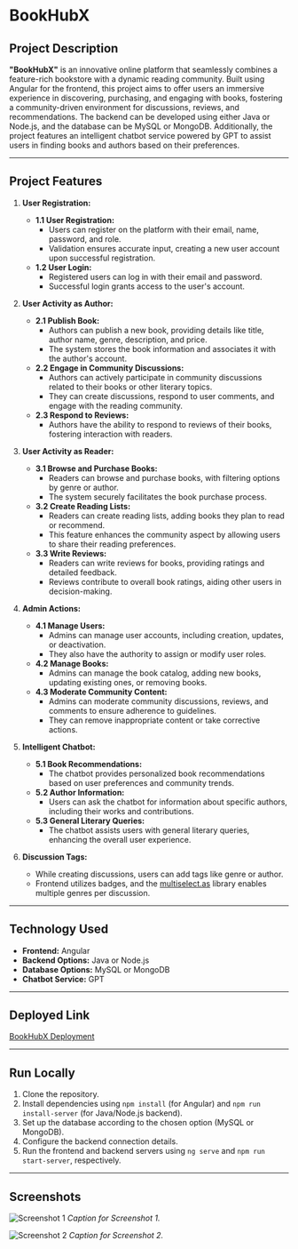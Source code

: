 # BookHubX

## Project Description

**"BookHubX"** is an innovative online platform that seamlessly combines a feature-rich bookstore with a dynamic reading community. Built using Angular for the frontend, this project aims to offer users an immersive experience in discovering, purchasing, and engaging with books, fostering a community-driven environment for discussions, reviews, and recommendations. The backend can be developed using either Java or Node.js, and the database can be MySQL or MongoDB. Additionally, the project features an intelligent chatbot service powered by GPT to assist users in finding books and authors based on their preferences.

---

## Project Features

1. **User Registration:**
   - **1.1 User Registration:**
      - Users can register on the platform with their email, name, password, and role.
      - Validation ensures accurate input, creating a new user account upon successful registration.
   - **1.2 User Login:**
      - Registered users can log in with their email and password.
      - Successful login grants access to the user's account.

2. **User Activity as Author:**
   - **2.1 Publish Book:**
      - Authors can publish a new book, providing details like title, author name, genre, description, and price.
      - The system stores the book information and associates it with the author's account.
   - **2.2 Engage in Community Discussions:**
      - Authors can actively participate in community discussions related to their books or other literary topics.
      - They can create discussions, respond to user comments, and engage with the reading community.
   - **2.3 Respond to Reviews:**
      - Authors have the ability to respond to reviews of their books, fostering interaction with readers.

3. **User Activity as Reader:**
   - **3.1 Browse and Purchase Books:**
      - Readers can browse and purchase books, with filtering options by genre or author.
      - The system securely facilitates the book purchase process.
   - **3.2 Create Reading Lists:**
      - Readers can create reading lists, adding books they plan to read or recommend.
      - This feature enhances the community aspect by allowing users to share their reading preferences.
   - **3.3 Write Reviews:**
      - Readers can write reviews for books, providing ratings and detailed feedback.
      - Reviews contribute to overall book ratings, aiding other users in decision-making.

4. **Admin Actions:**
   - **4.1 Manage Users:**
      - Admins can manage user accounts, including creation, updates, or deactivation.
      - They also have the authority to assign or modify user roles.
   - **4.2 Manage Books:**
      - Admins can manage the book catalog, adding new books, updating existing ones, or removing books.
   - **4.3 Moderate Community Content:**
      - Admins can moderate community discussions, reviews, and comments to ensure adherence to guidelines.
      - They can remove inappropriate content or take corrective actions.

5. **Intelligent Chatbot:**
   - **5.1 Book Recommendations:**
      - The chatbot provides personalized book recommendations based on user preferences and community trends.
   - **5.2 Author Information:**
      - Users can ask the chatbot for information about specific authors, including their works and contributions.
   - **5.3 General Literary Queries:**
      - The chatbot assists users with general literary queries, enhancing the overall user experience.

6. **Discussion Tags:**
   - While creating discussions, users can add tags like genre or author.
   - Frontend utilizes badges, and the [multiselect.as](http://multiselect.as) library enables multiple genres per discussion.

---

## Technology Used

- **Frontend:** Angular
- **Backend Options:** Java or Node.js
- **Database Options:** MySQL or MongoDB
- **Chatbot Service:** GPT

---

## Deployed Link

[BookHubX Deployment](https://book-hub-x.vercel.app/)

---

## Run Locally

1. Clone the repository.
2. Install dependencies using `npm install` (for Angular) and `npm run install-server` (for Java/Node.js backend).
3. Set up the database according to the chosen option (MySQL or MongoDB).
4. Configure the backend connection details.
5. Run the frontend and backend servers using `ng serve` and `npm run start-server`, respectively.

---

## Screenshots

![Screenshot 1](/path/to/screenshot1.png)
*Caption for Screenshot 1.*

![Screenshot 2](/path/to/screenshot2.png)
*Caption for Screenshot 2.*
